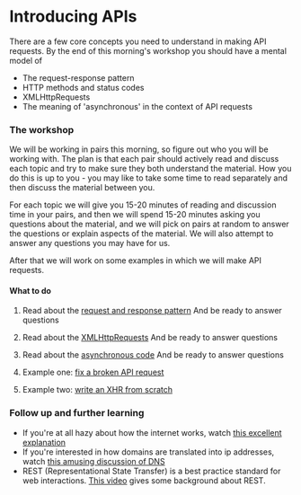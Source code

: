 # Introducing APIs

There are a few core concepts you need to understand in making API requests. By the end of this morning's workshop you should have a mental model of
- The request-response pattern
- HTTP methods and status codes
- XMLHttpRequests
- The meaning of 'asynchronous' in the context of API requests

### The workshop
We will be working in pairs this morning, so figure out who you will be working with. The plan is that each pair should actively read and discuss each topic and try to make sure they both understand the material. How you do this is up to you - you may like to take some time to read separately and then discuss the material between you.

For each topic we will give you 15-20 minutes of reading and discussion time in your pairs, and then we will spend 15-20 minutes asking you questions about the material, and we will pick on pairs at random to answer the questions or explain aspects of the material. We will also attempt to answer any questions you may have for us.

After that we will work on some examples in which we will make API requests.

#### What to do
1. Read about the [request and response pattern](01-request-response)
    And be ready to answer questions

2. Read about the [XMLHttpRequests](02-xmlhttprequest)
    And be ready to answer questions

3. Read about the [asynchronous code](03-asynchonous)
    And be ready to answer questions

4. Example one: [fix a broken API request](/api-exmaple)

5. Example two: [write an XHR from scratch](https://github.com/skibinska/xhr-workshop)

### Follow up and further learning
- If you're at all hazy about how the internet works, watch [this excellent explanation]( https://www.youtube.com/watch?v=7_LPdttKXPc)
- If you're interested in how domains are translated into ip addresses, watch [this amusing discussion of DNS](https://www.youtube.com/watch?v=72snZctFFtA)
- REST (Representational State Transfer) is a best practice standard for web interactions. [This video](https://www.youtube.com/watch?v=YCcAE2SCQ6k) gives some background about REST.

